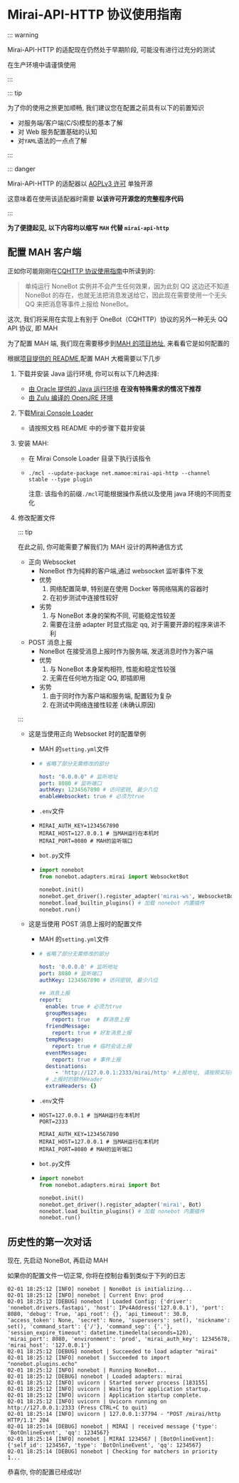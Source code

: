 # Mirai-API-HTTP 协议使用指南

::: warning

Mirai-API-HTTP 的适配现在仍然处于早期阶段, 可能没有进行过充分的测试

在生产环境中请谨慎使用

:::

::: tip

为了你的使用之旅更加顺畅, 我们建议您在配置之前具有以下的前置知识

- 对服务端/客户端(C/S)模型的基本了解
- 对 Web 服务配置基础的认知
- 对`YAML`语法的一点点了解

:::

::: danger

Mirai-API-HTTP 的适配器以 [AGPLv3 许可](https://opensource.org/licenses/AGPL-3.0) 单独开源

这意味着在使用该适配器时需要 **以该许可开源您的完整程序代码**

:::

**为了便捷起见, 以下内容均以缩写 `MAH` 代替 `mirai-api-http`**

## 配置 MAH 客户端

正如你可能刚刚在[CQHTTP 协议使用指南](./cqhttp-guide.md)中所读到的:

> 单纯运行 NoneBot 实例并不会产生任何效果，因为此刻 QQ 这边还不知道 NoneBot 的存在，也就无法把消息发送给它，因此现在需要使用一个无头 QQ 来把消息等事件上报给 NoneBot。

这次, 我们将采用在实现上有别于 OneBot（CQHTTP）协议的另外一种无头 QQ API 协议, 即 MAH

为了配置 MAH 端, 我们现在需要移步到[MAH 的项目地址](https://github.com/project-mirai/mirai-api-http), 来看看它是如何配置的

根据[项目提供的 README](https://github.com/project-mirai/mirai-api-http/blob/056beedba31d6ad06426997a1d3fde861a7f8ba3/README.md),配置 MAH 大概需要以下几步

1. 下载并安装 Java 运行环境, 你可以有以下几种选择:

   - [由 Oracle 提供的 Java 运行环境](https://java.com/zh-CN/download/manual.jsp) **在没有特殊需求的情况下推荐**
   - [由 Zulu 编译的 OpenJRE 环境](https://www.azul.com/downloads/zulu-community/?version=java-8-lts&architecture=x86-64-bit&package=jre)

2. 下载[Mirai Console Loader](https://github.com/iTXTech/mirai-console-loader)

   - 请按照文档 README 中的步骤下载并安装

3. 安装 MAH:

   - 在 Mirai Console Loader 目录下执行该指令

   - ```shell
     ./mcl --update-package net.mamoe:mirai-api-http --channel stable --type plugin
     ```

     注意: 该指令的前缀`./mcl`可能根据操作系统以及使用 java 环境的不同而变化

4. 修改配置文件

   ::: tip

   在此之前, 你可能需要了解我们为 MAH 设计的两种通信方式

   - 正向 Websocket
     - NoneBot 作为纯粹的客户端,通过 websocket 监听事件下发
     - 优势
       1. 网络配置简单, 特别是在使用 Docker 等网络隔离的容器时
       2. 在初步测试中连接性较好
     - 劣势
       1. 与 NoneBot 本身的架构不同, 可能稳定性较差
       2. 需要在注册 adapter 时显式指定 qq, 对于需要开源的程序来讲不利
   - POST 消息上报
     - NoneBot 在接受消息上报时作为服务端, 发送消息时作为客户端
     - 优势
       1. 与 NoneBot 本身架构相符, 性能和稳定性较强
       2. 无需在任何地方指定 QQ, 即插即用
     - 劣势
       1. 由于同时作为客户端和服务端, 配置较为复杂
       2. 在测试中网络连接性较差 (未确认原因)

   :::

   - 这是当使用正向 Websocket 时的配置举例

     - MAH 的`setting.yml`文件

     - ```yaml
       # 省略了部分无需修改的部分

       host: "0.0.0.0" # 监听地址
       port: 8080 # 监听端口
       authKey: 1234567890 # 访问密钥, 最少八位
       enableWebsocket: true # 必须为true
       ```

     - `.env`文件

     - ```shell
       MIRAI_AUTH_KEY=1234567890
       MIRAI_HOST=127.0.0.1 # 当MAH运行在本机时
       MIRAI_PORT=8080 # MAH的监听端口
       ```

     - `bot.py`文件

     - ```python
       import nonebot
       from nonebot.adapters.mirai import WebsocketBot

       nonebot.init()
       nonebot.get_driver().register_adapter('mirai-ws', WebsocketBot, qq=12345678) # qq参数需要填在mah中登录的qq
       nonebot.load_builtin_plugins() # 加载 nonebot 内置插件
       nonebot.run()
       ```

   - 这是当使用 POST 消息上报时的配置文件

     - MAH 的`setting.yml`文件

     - ```yaml
       # 省略了部分无需修改的部分

       host: '0.0.0.0' # 监听地址
       port: 8080 # 监听端口
       authKey: 1234567890 # 访问密钥, 最少八位

       ## 消息上报
       report:
         enable: true # 必须为true
         groupMessage:
           report: true  # 群消息上报
         friendMessage:
           report: true # 好友消息上报
         tempMessage:
           report: true # 临时会话上报
         eventMessage:
           report: true # 事件上报
         destinations:
         	- 'http://127.0.0.1:2333/mirai/http' #上报地址, 请按照实际情况修改
         # 上报时的额外Header
         extraHeaders: {}
       ```

     - `.env`文件

     - ```shell
       HOST=127.0.0.1 # 当MAH运行在本机时
       PORT=2333

       MIRAI_AUTH_KEY=1234567890
       MIRAI_HOST=127.0.0.1 # 当MAH运行在本机时
       MIRAI_PORT=8080 # MAH的监听端口
       ```

     - `bot.py`文件

     - ```python
       import nonebot
       from nonebot.adapters.mirai import Bot

       nonebot.init()
       nonebot.get_driver().register_adapter('mirai', Bot)
       nonebot.load_builtin_plugins() # 加载 nonebot 内置插件
       nonebot.run()
       ```

## 历史性的第一次对话

现在, 先启动 NoneBot, 再启动 MAH

如果你的配置文件一切正常, 你将在控制台看到类似于下列的日志

```log
02-01 18:25:12 [INFO] nonebot | NoneBot is initializing...
02-01 18:25:12 [INFO] nonebot | Current Env: prod
02-01 18:25:12 [DEBUG] nonebot | Loaded Config: {'driver': 'nonebot.drivers.fastapi', 'host': IPv4Address('127.0.0.1'), 'port': 8080, 'debug': True, 'api_root': {}, 'api_timeout': 30.0, 'access_token': None, 'secret': None, 'superusers': set(), 'nickname': set(), 'command_start': {'/'}, 'command_sep': {'.'}, 'session_expire_timeout': datetime.timedelta(seconds=120), 'mirai_port': 8080, 'environment': 'prod', 'mirai_auth_key': 12345678, 'mirai_host': '127.0.0.1'}
02-01 18:25:12 [DEBUG] nonebot | Succeeded to load adapter "mirai"
02-01 18:25:12 [INFO] nonebot | Succeeded to import "nonebot.plugins.echo"
02-01 18:25:12 [INFO] nonebot | Running NoneBot...
02-01 18:25:12 [DEBUG] nonebot | Loaded adapters: mirai
02-01 18:25:12 [INFO] uvicorn | Started server process [183155]
02-01 18:25:12 [INFO] uvicorn | Waiting for application startup.
02-01 18:25:12 [INFO] uvicorn | Application startup complete.
02-01 18:25:12 [INFO] uvicorn | Uvicorn running on http://127.0.0.1:2333 (Press CTRL+C to quit)
02-01 18:25:14 [INFO] uvicorn | 127.0.0.1:37794 - "POST /mirai/http HTTP/1.1" 204
02-01 18:25:14 [DEBUG] nonebot | MIRAI | received message {'type': 'BotOnlineEvent', 'qq': 1234567}
02-01 18:25:14 [INFO] nonebot | MIRAI 1234567 | [BotOnlineEvent]: {'self_id': 1234567, 'type': 'BotOnlineEvent', 'qq': 1234567}
02-01 18:25:14 [DEBUG] nonebot | Checking for matchers in priority 1...
```

恭喜你, 你的配置已经成功!
